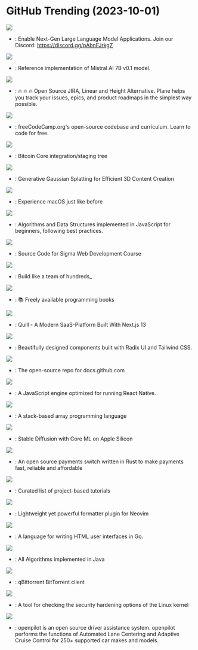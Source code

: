 # GitHub Trending (2023-10-01)

![](https://img.shields.io/badge/Jupyter%20Notebook-New%20789-green?style=flat-square&logo=appveyor)
- [](https://github.comundefined): Enable Next-Gen Large Language Model Applications. Join our Discord: https://discord.gg/pAbnFJrkgZ

![](https://img.shields.io/badge/Python-New%20210-green?style=flat-square&logo=appveyor)
- [](https://github.comundefined): Reference implementation of Mistral AI 7B v0.1 model.

![](https://img.shields.io/badge/TypeScript-New%20196-green?style=flat-square&logo=appveyor)
- [](https://github.comundefined): 🔥 🔥 🔥 Open Source JIRA, Linear and Height Alternative. Plane helps you track your issues, epics, and product roadmaps in the simplest way possible.

![](https://img.shields.io/badge/TypeScript-New%2094-green?style=flat-square&logo=appveyor)
- [](https://github.comundefined): freeCodeCamp.org's open-source codebase and curriculum. Learn to code for free.

![](https://img.shields.io/badge/C%2B%2B-New%2033-green?style=flat-square&logo=appveyor)
- [](https://github.comundefined): Bitcoin Core integration/staging tree

![](https://img.shields.io/badge/Python-New%20608-green?style=flat-square&logo=appveyor)
- [](https://github.comundefined): Generative Gaussian Splatting for Efficient 3D Content Creation

![](https://img.shields.io/badge/Python-New%2045-green?style=flat-square&logo=appveyor)
- [](https://github.comundefined): Experience macOS just like before

![](https://img.shields.io/badge/JavaScript-New%20114-green?style=flat-square&logo=appveyor)
- [](https://github.comundefined): Algorithms and Data Structures implemented in JavaScript for beginners, following best practices.

![](https://img.shields.io/badge/HTML-New%20109-green?style=flat-square&logo=appveyor)
- [](https://github.comundefined): Source Code for Sigma Web Development Course

![](https://img.shields.io/badge/TypeScript-New%2047-green?style=flat-square&logo=appveyor)
- [](https://github.comundefined): Build like a team of hundreds_

![](https://img.shields.io/badge/none-New%20143-green?style=flat-square&logo=appveyor)
- [](https://github.comundefined): 📚 Freely available programming books

![](https://img.shields.io/badge/TypeScript-New%20121-green?style=flat-square&logo=appveyor)
- [](https://github.comundefined): Quill - A Modern SaaS-Platform Built With Next.js 13

![](https://img.shields.io/badge/TypeScript-New%2055-green?style=flat-square&logo=appveyor)
- [](https://github.comundefined): Beautifully designed components built with Radix UI and Tailwind CSS.

![](https://img.shields.io/badge/JavaScript-New%2026-green?style=flat-square&logo=appveyor)
- [](https://github.comundefined): The open-source repo for docs.github.com

![](https://img.shields.io/badge/C%2B%2B-New%2075-green?style=flat-square&logo=appveyor)
- [](https://github.comundefined): A JavaScript engine optimized for running React Native.

![](https://img.shields.io/badge/Rust-New%20139-green?style=flat-square&logo=appveyor)
- [](https://github.comundefined): A stack-based array programming language

![](https://img.shields.io/badge/Python-New%2085-green?style=flat-square&logo=appveyor)
- [](https://github.comundefined): Stable Diffusion with Core ML on Apple Silicon

![](https://img.shields.io/badge/Rust-New%2038-green?style=flat-square&logo=appveyor)
- [](https://github.comundefined): An open source payments switch written in Rust to make payments fast, reliable and affordable

![](https://img.shields.io/badge/none-New%2092-green?style=flat-square&logo=appveyor)
- [](https://github.comundefined): Curated list of project-based tutorials

![](https://img.shields.io/badge/Lua-New%2043-green?style=flat-square&logo=appveyor)
- [](https://github.comundefined): Lightweight yet powerful formatter plugin for Neovim

![](https://img.shields.io/badge/Go-New%2031-green?style=flat-square&logo=appveyor)
- [](https://github.comundefined): A language for writing HTML user interfaces in Go.

![](https://img.shields.io/badge/Java-New%2053-green?style=flat-square&logo=appveyor)
- [](https://github.comundefined): All Algorithms implemented in Java

![](https://img.shields.io/badge/C%2B%2B-New%2018-green?style=flat-square&logo=appveyor)
- [](https://github.comundefined): qBittorrent BitTorrent client

![](https://img.shields.io/badge/Python-New%2073-green?style=flat-square&logo=appveyor)
- [](https://github.comundefined): A tool for checking the security hardening options of the Linux kernel

![](https://img.shields.io/badge/Python-New%2034-green?style=flat-square&logo=appveyor)
- [](https://github.comundefined): openpilot is an open source driver assistance system. openpilot performs the functions of Automated Lane Centering and Adaptive Cruise Control for 250+ supported car makes and models.

